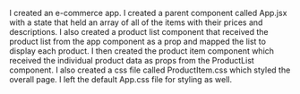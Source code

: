 I created an e-commerce app. I created a parent component called App.jsx with a state that held an array of all of the items with their prices and descriptions. I also created
a product list component that received the product list from the app component as a prop and mapped the list to display each product. I then created the product item component
which received the individual product data as props from the ProductList component.
I also created a css file called ProductItem.css which styled the overall page. I left the default
App.css file for styling as well.
